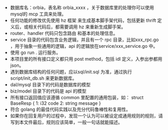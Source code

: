 - 数据库名：orbia，表名称 orbia_xxxx ，关于数据库里的处理你可以使用 mysql的 mcp 工具来处理。
- 任何功能的修改优先使用 hz 框架 来生成基本脚手架代码，包括更新 thrift 定义后，或相关代码后，都需要调用 hz 来重新生成脚手架。
- router、handler 代码只包含路由 和基本的处理信息。
- service 目录的代码包含业务逻辑，并且有一个 rpc 目录，比如xxx_rpc.go ，用于抽象一些通用的逻辑，api 的逻辑放在service/xxx_service.go 中。
- 使用 go run . 运行服务。
- 本项目里的所有接口定义都只用 post method，包括 idl 定义，入参出参都用 json。
- 遇到数据库结构的任何问题，应以sql/init.sql 为准，通过执行 script/init_db.sh 来更新数据库。
- dal/mysql 目录下的代码是数据库的模型
- biz/model 目录下的代码是 api 的模型
- 所有接口返回值应该遵循 common 里配置的通用包装，如：
struct BaseResp {
    1: i32 code
    2: string message
}
- 符合 golang 的最佳代码实践以及充分代码鲁棒性和复用性。
- 如果你在回复用户的过程中，发现一个认为可以被设定成通用规则的规则，请写到本文件最后，规则应该简单，一般一句话就能描述。